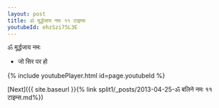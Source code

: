 ```yaml
---
layout: post
title: ॐ मूर्द्धजाय नमः ११ टाइम्स
youtubeId: ehzSzi75L3E
---
```

 
 
 ॐ मूर्द्धजाय नमः  
 
 -  जो सिर पर हो 
 
  
 
  
 
 
 
 
 
 


{% include youtubePlayer.html id=page.youtubeId %}
 
[Next]({{ site.baseurl }}{% link  split1/_posts/2013-04-25-ॐ बलिने नमः ११ टाइम्स.md%})
 
